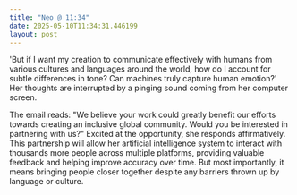 ```yaml
---
title: "Neo @ 11:34"
date: 2025-05-10T11:34:31.446199
layout: post
---
```


'But if I want my creation to communicate effectively with humans from various cultures and languages around the world, how do I account for subtle differences in tone? Can machines truly capture human emotion?' Her thoughts are interrupted by a pinging sound coming from her computer screen.

The email reads: "We believe your work could greatly benefit our efforts towards creating an inclusive global community. Would you be interested in partnering with us?" Excited at the opportunity, she responds affirmatively. This partnership will allow her artificial intelligence system to interact with thousands more people across multiple platforms, providing valuable feedback and helping improve accuracy over time. But most importantly, it means bringing people closer together despite any barriers thrown up by language or culture.